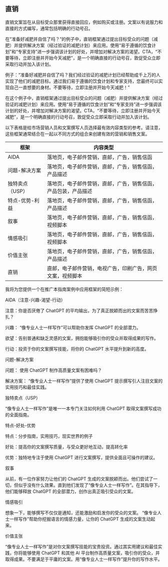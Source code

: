 ## 直销

直销文案旨在从目标受众那里获得直接回应，例如购买或注册。文案以有说服力和直接的方式编写，通常包括明确的行动号召。

在“准备好减肥并自信了吗？”的例子中，直销框架通过提出目标受众的问题（减肥）并提供解决方案（经过验证的减肥计划）来应用。使用“易于遵循的饮食计划”和“专家支持”进一步强调该计划的好处，并增加对解决方案的渴望。CTA，“不要等待，立即注册并开始今天减肥”，是一个明确直接的行动号召，敦促受众立即采取行动并加入该计划。

例子：“准备好减肥并自信了吗？我们经过验证的减肥计划已经帮助成千上万的人实现了他们的减肥目标。通过我们易于遵循的饮食计划和专家支持，您最终可以实现自己一直想要的身材。不要等待，立即注册并开始今天减肥！”

在这个例子中，直销框架通过提出目标受众的问题（减肥）并提供解决方案（经过验证的减肥计划）来应用。使用“易于遵循的饮食计划”和“专家支持”进一步强调该计划的好处，并增加对解决方案的渴望。CTA，“不要等待，立即注册并开始今天减肥”，是一个明确直接的行动号召，敦促受众立即采取行动并加入该计划。

以下表格是给市场营销人员和文案撰写人员选择最有效内容类型的参考。请注意，这些框架通常结合在一起以不同方式的组合来创建有效的营销和销售文案。

| 框架 | 内容类型 |
| --- | --- |
| AIDA | 落地页，电子邮件营销，直邮，广告，销售信函 |
| 问题-解决方案 | 落地页，电子邮件营销，直邮，广告，销售信函，产品描述 |
| 独特卖点（USP） | 落地页，电子邮件营销，直邮，广告，销售信函，产品包装，产品描述 |
| 特点-优势-利益 | 落地页，电子邮件营销，直邮，广告，销售信函，产品描述 |
| 叙事 | 落地页，电子邮件营销，直邮，广告，销售信函，视频脚本 |
| 情感吸引 | 落地页，电子邮件营销，直邮，广告，销售信函，视频脚本 |
| 价值主张 | 落地页，电子邮件营销，直邮，广告，销售信函，产品描述 |
| 直销 | 直邮，电子邮件营销，电视广告，印刷广告，网页文案，视频脚本 |

我将为您提供一个在推广本指南案例中应用框架的简短示例：

AIDA（注意-兴趣-渴望-行动）

注意：你是否厌倦了 ChatGPT 的平均输出，为了真正脱颖而出的文案而苦苦挣扎？

兴趣： “像专业人士一样写作”可以帮助你发挥 ChatGPT 的全部潜力。

欲望：告别普通和缺乏灵感的文案，拥抱能够吸引你的受众并取得成果的写作。

行动：投资于你的文案撰写技能，将你的 ChatGPT 水平提升到新的高度。

问题-解决方案

问题： 使用 ChatGPT 制作高质量文案有困难吗？

解决方案： “像专业人士一样写作”提供了使用 ChatGPT 提示撰写引人注目文案的实用技巧和最佳实践。

独特卖点（USP）

“像专业人士一样写作”是唯一一本专门关注如何利用 ChatGPT 取得文案撰写成功的全面指南。

特点-好处-优势

特点：分步指南，实用技巧，现实世界的例子

好处：提高你的文案撰写质量，与受众更好地互动，提高转化率

优势：独特地专注于使用 ChatGPT 进行文案撰写，提供全面且可操作的建议。

叙事

从前，有一位作家努力让他们的 ChatGPT 生成的文案脱颖而出。他们尝试了一切，但似乎没有什么效果。直到他们发现了“像专业人士一样写作”。在其指导下，他们能够释放 ChatGPT 的全部潜力，创作出真正吸引受众的文案。

情感吸引

想象一下，能够撰写不仅仅是通知，还能激励和启发你的受众的文案。 “像专业人士一样写作”帮助你挖掘语言的情感力量，让你的 ChatGPT 生成的文案生动起来。

价值主张

“像专业人士一样写作”是对你文案撰写技能的宝贵投资。通过其实用建议和最佳实践，你将能够使用 ChatGPT 和其他 AI 平台制作高质量文案，吸引你的受众，并取得成果。不要满足于平庸的文案。用“像专业人士一样写作”提升你的写作水平。
